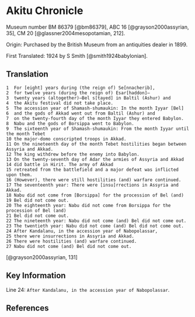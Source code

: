 # Akitu Chronicle

Museum number BM 86379 [@bm86379], ABC 16 [@grayson2000assyrian, 35], CM 20 [@glassner2004mesopotamian, 212].

Origin: Purchased by the British Museum from an antiquities dealer in 1899.

First Translated: 1924 by S Smith [@smith1924babylonian].

## Translation

```
1  For [eight] years during (the reign of) Se[nnacherib],
2  for twelve years (during the reign of) Esar[haddon]—
3  twenty years (altogether)—Bel s[tayed] in Baltil (Ashur) and
4  the Akitu festival did not take place.
5  The accession year of Shamash-shumaukin: In the month Iyyar [Bel]
6  and the gods of Akkad went out from Baltil (Ashur) and
7  on the twenty-fourth day of the month Iyyar they entered Babylon.
8  Nabu and the gods of Borsippa went to Babylon.
9  The sixteenth year of Shamash-shumaukin: From the month Iyyar until the month Tebet
10 the major-domo conscripted troops in Akkad.
11 On the nineteenth day of the month Tebet hostilities began between Assyria and Akkad.
12 The king withdrew before the enemy into Babylon.
13 On the twenty-seventh day of Adar the armies of Assyria and Akkad
14 did battle in Hirit. The army of Akkad 
15 retreated from the battlefield and a major defeat was inflicted upon them.
16 (However), there were still hostilities (and) warfare continued.
17 The seventeenth year: There were [insu]rrections in Assyria and Akkad.
18 Nabu did not come from [Borsippa] for the procession of Bel (and)
19 Bel did not come out.
20 The eighteenth year: Nabu did not come from Borsippa for the procession of Bel (and)
21 Bel did not come out.
22 The nineteenth year: Nabu did not come (and) Bel did not come out.
23 The twentieth year: Nabu did not come (and) Bel did not come out.
24 After Kandalanu, in the accession year of Nabopolassar,
25 there were insurrections in Assyria and Akkad.
26 There were hostilities (and) warfare continued.
27 Nabu did not come (and) Bel did not come out.
```
[@grayson2000assyrian, 131]

## Key Information

Line 24: `After Kandalanu, in the accession year of Nabopolassar`.

## References
